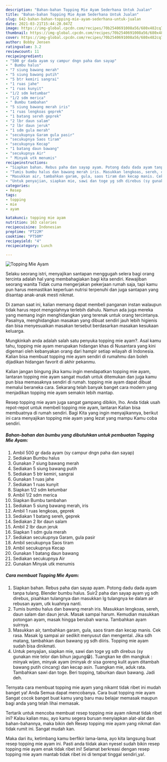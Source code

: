 ```yaml
---
description: "Bahan-bahan Topping Mie Ayam Sederhana Untuk Jualan"
title: "Bahan-bahan Topping Mie Ayam Sederhana Untuk Jualan"
slug: 642-bahan-bahan-topping-mie-ayam-sederhana-untuk-jualan
date: 2021-03-21T15:44:20.047Z
image: https://img-global.cpcdn.com/recipes/70b2540691008a56/680x482cq70/topping-mie-ayam-foto-resep-utama.jpg
thumbnail: https://img-global.cpcdn.com/recipes/70b2540691008a56/680x482cq70/topping-mie-ayam-foto-resep-utama.jpg
cover: https://img-global.cpcdn.com/recipes/70b2540691008a56/680x482cq70/topping-mie-ayam-foto-resep-utama.jpg
author: Bobby Jensen
ratingvalue: 3.2
reviewcount: 11
recipeingredient:
- "500 gr dada ayam sy campur dngn paha dan sayap"
- " Bumbu halus"
- "7 siung bawang merah"
- "5 siung bawang putih"
- "5 btr kemiri sangrai"
- "1 ruas jahe"
- "1 ruas kunyit"
- "1/2 sdm ketumbar"
- "1/2 sdm merica"
- " Bumbu tambahan"
- "5 siung bawang merah iris"
- "1 ruas lengkoas geprek"
- "1 batang sereh geprek"
- "2 lbr daun salam"
- "2 lbr daun jeruk"
- "1 sdm gula merah"
- "secukupnya Garam gula pasir"
- "secukupnya Saos tiram"
- "secukupnya Kecap"
- "1 batang daun bawang"
- "secukupnya Air"
- " Minyak utk menumis"
recipeinstructions:
- "Siapkan bahan. Rebus paha dan sayap ayam. Potong dadu dada ayam tanpa tulang. Blender bumbu halus. Suir2 paha dan sayap ayam yg sdh direbus, pisahkan tulangnya dan masukkan lg tulangnya ke dalam air rebusan ayam, utk kuahnya nanti."
- "Tumis bumbu halus dan bawang merah iris. Masukkan lengkoas, sereh, daun salam dan daun jeruk. Masak sampai harum. Kemudian masukkan potongan ayam, masak hingga berubah warna. Tambahkan ayam suirnya."
- "Masukkan air, tambahkan garam, gula, saos tiram dan kecap manis. Cek rasa. Masak lg sampai air sedikit menyusut dan mengental. Jika sdh matang, tambahkan daun bawang yg sdh diiris. Topping mie ayam sudah bisa dinikmati."
- "Untuk penyajian, siapkan mie, sawi dan toge yg sdh direbus (sy gunakan mie telor dan bihun jagung😁). Tuangkan ke dlm mangkuk : minyak wijen, minyak ayam (minyak dr sisa goreng kulit ayam ditambah bawang putih cincang) dan kecap asin. Tuangkan mie, aduk rata. Tambahkan sawi dan toge. Beri topping, taburkan daun bawang. Jadi deh."
categories:
- Resep
tags:
- topping
- mie
- ayam

katakunci: topping mie ayam 
nutrition: 163 calories
recipecuisine: Indonesian
preptime: "PT22M"
cooktime: "PT50M"
recipeyield: "4"
recipecategory: Lunch

---
```



![Topping Mie Ayam](https://img-global.cpcdn.com/recipes/70b2540691008a56/680x482cq70/topping-mie-ayam-foto-resep-utama.jpg)

Selaku seorang istri, menyajikan santapan menggugah selera bagi orang tercinta adalah hal yang membahagiakan bagi kita sendiri. Kewajiban seorang  wanita Tidak cuma mengerjakan pekerjaan rumah saja, tapi kamu pun harus memastikan keperluan nutrisi terpenuhi dan juga santapan yang disantap anak-anak mesti nikmat.

Di zaman  saat ini, kalian memang dapat membeli panganan instan walaupun tidak harus repot mengolahnya terlebih dahulu. Namun ada juga mereka yang memang ingin menghidangkan yang terenak untuk orang tercintanya. Pasalnya, menghidangkan masakan yang dibuat sendiri jauh lebih higienis dan bisa menyesuaikan masakan tersebut berdasarkan masakan kesukaan keluarga. 



Mungkinkah anda adalah salah satu penyuka topping mie ayam?. Asal kamu tahu, topping mie ayam merupakan hidangan khas di Nusantara yang kini digemari oleh kebanyakan orang dari hampir setiap wilayah di Indonesia. Kalian bisa membuat topping mie ayam sendiri di rumahmu dan boleh dijadikan hidangan favorit di akhir pekanmu.

Kalian jangan bingung jika kamu ingin mendapatkan topping mie ayam, lantaran topping mie ayam sangat mudah untuk ditemukan dan juga kamu pun bisa memasaknya sendiri di rumah. topping mie ayam dapat dibuat memalui beraneka cara. Sekarang telah banyak banget cara modern yang menjadikan topping mie ayam semakin lebih mantap.

Resep topping mie ayam juga sangat gampang dibikin, lho. Anda tidak usah repot-repot untuk membeli topping mie ayam, lantaran Kalian bisa membuatnya di rumah sendiri. Bagi Kita yang ingin menyajikannya, berikut ini cara menyajikan topping mie ayam yang lezat yang mampu Kamu coba sendiri.

<!--inarticleads1-->

##### Bahan-bahan dan bumbu yang dibutuhkan untuk pembuatan Topping Mie Ayam:

1. Ambil 500 gr dada ayam (sy campur dngn paha dan sayap)
1. Sediakan  Bumbu halus
1. Gunakan 7 siung bawang merah
1. Sediakan 5 siung bawang putih
1. Sediakan 5 btr kemiri, sangrai
1. Gunakan 1 ruas jahe
1. Sediakan 1 ruas kunyit
1. Siapkan 1/2 sdm ketumbar
1. Ambil 1/2 sdm merica
1. Siapkan  Bumbu tambahan
1. Sediakan 5 siung bawang merah, iris
1. Ambil 1 ruas lengkoas, geprek
1. Sediakan 1 batang sereh, geprek
1. Sediakan 2 lbr daun salam
1. Ambil 2 lbr daun jeruk
1. Siapkan 1 sdm gula merah
1. Sediakan secukupnya Garam, gula pasir
1. Ambil secukupnya Saos tiram
1. Ambil secukupnya Kecap
1. Gunakan 1 batang daun bawang
1. Sediakan secukupnya Air
1. Gunakan  Minyak utk menumis




<!--inarticleads2-->

##### Cara membuat Topping Mie Ayam:

1. Siapkan bahan. Rebus paha dan sayap ayam. Potong dadu dada ayam tanpa tulang. Blender bumbu halus. Suir2 paha dan sayap ayam yg sdh direbus, pisahkan tulangnya dan masukkan lg tulangnya ke dalam air rebusan ayam, utk kuahnya nanti.
1. Tumis bumbu halus dan bawang merah iris. Masukkan lengkoas, sereh, daun salam dan daun jeruk. Masak sampai harum. Kemudian masukkan potongan ayam, masak hingga berubah warna. Tambahkan ayam suirnya.
1. Masukkan air, tambahkan garam, gula, saos tiram dan kecap manis. Cek rasa. Masak lg sampai air sedikit menyusut dan mengental. Jika sdh matang, tambahkan daun bawang yg sdh diiris. Topping mie ayam sudah bisa dinikmati.
1. Untuk penyajian, siapkan mie, sawi dan toge yg sdh direbus (sy gunakan mie telor dan bihun jagung😁). Tuangkan ke dlm mangkuk : minyak wijen, minyak ayam (minyak dr sisa goreng kulit ayam ditambah bawang putih cincang) dan kecap asin. Tuangkan mie, aduk rata. Tambahkan sawi dan toge. Beri topping, taburkan daun bawang. Jadi deh.




Ternyata cara membuat topping mie ayam yang nikamt tidak ribet ini mudah banget ya! Anda Semua dapat mencobanya. Cara buat topping mie ayam Sangat cocok banget buat kamu yang baru mau belajar memasak maupun bagi anda yang telah lihai memasak.

Tertarik untuk mencoba membuat resep topping mie ayam nikmat tidak ribet ini? Kalau kalian mau, ayo kamu segera buruan menyiapkan alat-alat dan bahan-bahannya, maka bikin deh Resep topping mie ayam yang nikmat dan tidak rumit ini. Sangat mudah kan. 

Maka dari itu, ketimbang kamu berfikir lama-lama, ayo kita langsung buat resep topping mie ayam ini. Pasti anda tiidak akan nyesel sudah bikin resep topping mie ayam enak tidak ribet ini! Selamat berkreasi dengan resep topping mie ayam mantab tidak ribet ini di tempat tinggal sendiri,ya!.

